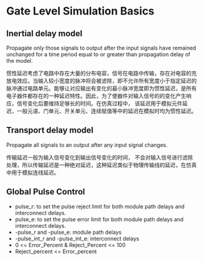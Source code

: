 # Gate Level Simulation Basics

## Inertial delay model

Propagate only those signals to output after the input signals have remained unchanged for a time period equal to or greater than propagation delay of the model.

惯性延迟考虑了电路中存在大量的分布电容，信号在电路中传输，存在对电容的充放电效应。当输入较小宽度的脉冲将会被滤除，即不允许所有宽度小于指定延迟的脉冲通过电路单元。能够让对应输出有变化的最小脉冲宽度即为惯性延迟，是所有电子器件都存在的一种延迟特性。因此，为了使器件对输入信号的的变化产生响应，信号变化后要维持足够长的时间。在仿真过程中， 该延迟用于模拟元件延迟，一般元语、门单元、开关单元、连续赋值等中的延迟在模拟时均为惯性延迟。

## Transport delay model

Propagate all signals to an output after any input signal changes.

传输延迟一般为输入信号变化到输出信号变化的时间， 不会对输入信号进行滤除处理，所以传输延迟是一种绝对延迟，这种延迟类似于物理传输线的延迟，在仿真中用于模拟连线延迟。

## Global Pulse Control

- pulse_r:	to set the pulse reject limit for both module path delays and interconnect delays.
- pulse_e: to set the pulse error limit for both module path delays and interconnect delays.
- -pulse_r and -pulse_e: module path delays
- -pulse_int_r and -pulse_int_e: interconnect delays
- 0 <= Error_Percent & Reject_Percent <= 100
- Reject_percent <= Error_percent

